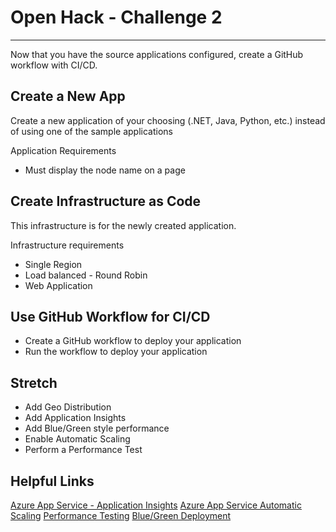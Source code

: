 # Open Hack - Challenge 2

---

Now that you have the source applications configured, create a GitHub workflow with CI/CD.

## Create a New App

Create a new application of your choosing (.NET, Java, Python, etc.) instead of using one of the sample applications

Application Requirements

* Must display the node name on a page

## Create Infrastructure as Code

This infrastructure is for the newly created application.

Infrastructure requirements

* Single Region
* Load balanced - Round Robin
* Web Application

## Use GitHub Workflow for CI/CD

* Create a GitHub workflow to deploy your application
* Run the workflow to deploy your application 

## Stretch

* Add Geo Distribution
* Add Application Insights
* Add Blue/Green style performance
* Enable Automatic Scaling
* Perform a Performance Test

## Helpful Links
[Azure App Service - Application Insights](https://learn.microsoft.com/azure/app-service/overview-monitoring)
[Azure App Service Automatic Scaling](https://learn.microsoft.com/azure/app-service/manage-automatic-scaling?tabs=azure-portal#enable-automatic-scaling)
[Performance Testing](https://learn.microsoft.com/azure/well-architected/scalability/performance-test)
[Blue/Green Deployment](https://learn.microsoft.com/training/modules/implement-blue-green-deployment-feature-toggles/)